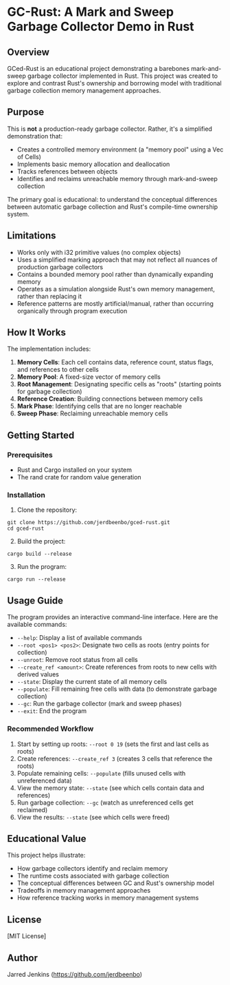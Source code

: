 # GC-Rust: A Mark and Sweep Garbage Collector Demo in Rust

## Overview

GCed-Rust is an educational project demonstrating a barebones mark-and-sweep garbage collector implemented in Rust. This project was created to explore and contrast Rust's ownership and borrowing model with traditional garbage collection memory management approaches.

## Purpose

This is **not** a production-ready garbage collector. Rather, it's a simplified demonstration that:

- Creates a controlled memory environment (a "memory pool" using a Vec of Cells)
- Implements basic memory allocation and deallocation
- Tracks references between objects
- Identifies and reclaims unreachable memory through mark-and-sweep collection

The primary goal is educational: to understand the conceptual differences between automatic garbage collection and Rust's compile-time ownership system.

## Limitations

- Works only with i32 primitive values (no complex objects)
- Uses a simplified marking approach that may not reflect all nuances of production garbage collectors
- Contains a bounded memory pool rather than dynamically expanding memory
- Operates as a simulation alongside Rust's own memory management, rather than replacing it
- Reference patterns are mostly artificial/manual, rather than occurring organically through program execution

## How It Works

The implementation includes:

1. **Memory Cells**: Each cell contains data, reference count, status flags, and references to other cells
2. **Memory Pool**: A fixed-size vector of memory cells
3. **Root Management**: Designating specific cells as "roots" (starting points for garbage collection)
4. **Reference Creation**: Building connections between memory cells
5. **Mark Phase**: Identifying cells that are no longer reachable
6. **Sweep Phase**: Reclaiming unreachable memory cells

## Getting Started

### Prerequisites

- Rust and Cargo installed on your system
- The rand crate for random value generation

### Installation

1. Clone the repository:
```
git clone https://github.com/jerdbeenbo/gced-rust.git
cd gced-rust
```

2. Build the project:
```
cargo build --release
```

3. Run the program:
```
cargo run --release
```

## Usage Guide

The program provides an interactive command-line interface. Here are the available commands:

- `--help`: Display a list of available commands
- `--root <pos1> <pos2>`: Designate two cells as roots (entry points for collection)
- `--unroot`: Remove root status from all cells
- `--create_ref <amount>`: Create references from roots to new cells with derived values
- `--state`: Display the current state of all memory cells
- `--populate`: Fill remaining free cells with data (to demonstrate garbage collection)
- `--gc`: Run the garbage collector (mark and sweep phases)
- `--exit`: End the program

### Recommended Workflow

1. Start by setting up roots: `--root 0 19` (sets the first and last cells as roots)
2. Create references: `--create_ref 3` (creates 3 cells that reference the roots)
3. Populate remaining cells: `--populate` (fills unused cells with unreferenced data)
4. View the memory state: `--state` (see which cells contain data and references)
5. Run garbage collection: `--gc` (watch as unreferenced cells get reclaimed)
6. View the results: `--state` (see which cells were freed)

## Educational Value

This project helps illustrate:
- How garbage collectors identify and reclaim memory
- The runtime costs associated with garbage collection
- The conceptual differences between GC and Rust's ownership model
- Tradeoffs in memory management approaches
- How reference tracking works in memory management systems

## License

[MIT License]

## Author

Jarred Jenkins (https://github.com/jerdbeenbo)

